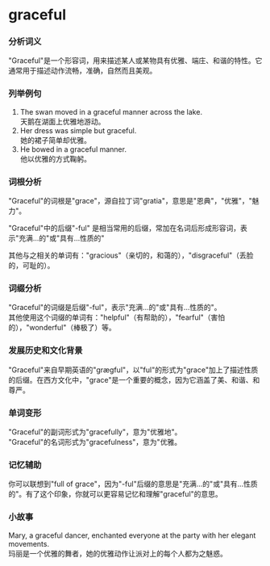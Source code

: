 # graceful

### 分析词义

  

"Graceful"是一个形容词，用来描述某人或某物具有优雅、端庄、和谐的特性。它通常用于描述动作流畅，准确，自然而且美观。

  

### 列举例句

  

1.  The swan moved in a graceful manner across the lake.  
    天鹅在湖面上优雅地游动。
2.  Her dress was simple but graceful.  
    她的裙子简单却优雅。
3.  He bowed in a graceful manner.  
    他以优雅的方式鞠躬。

  

### 词根分析

  

"Graceful"的词根是"grace"，源自拉丁词"gratia"，意思是"恩典"，"优雅"，"魅力"。

  

"Graceful"中的后缀"-ful" 是相当常用的后缀，常加在名词后形成形容词，表示"充满...的"或"具有…性质的"

  

其他与之相关的单词有："gracious"（亲切的，和蔼的），"disgraceful"（丢脸的，可耻的）。

  

### 词缀分析

  

"Graceful"的词缀是后缀"-ful"，表示"充满...的"或"具有…性质的"。  
其他使用这个词缀的单词有："helpful"（有帮助的），"fearful"（害怕的），"wonderful"（棒极了）等。

  

### 发展历史和文化背景

  

"Graceful"来自早期英语的"grægful"，以"ful"的形式为"grace"加上了描述性质的后缀。在西方文化中，"grace"是一个重要的概念，因为它涵盖了美、和谐、和尊严。

  

### 单词变形

  

"Graceful"的副词形式为"gracefully"，意为"优雅地"。  
"Graceful"的名词形式为"gracefulness"，意为"优雅。

  

### 记忆辅助

  

你可以联想到"full of grace"，因为"-ful"后缀的意思是"充满...的"或"具有…性质的"。有了这个印象，你就可以更容易记忆和理解"graceful"的意思。

  

### 小故事

  

Mary, a graceful dancer, enchanted everyone at the party with her elegant movements.  
玛丽是一个优雅的舞者，她的优雅动作让派对上的每个人都为之魅惑。
